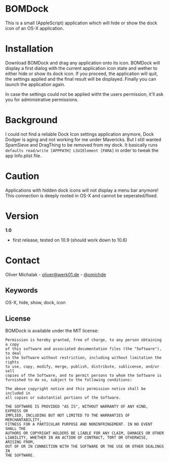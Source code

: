 # BOMDock

This is a small (AppleScript) application which will hide or show the dock icon of an OS-X application.

# Installation

Download BOMDock and drag any application onto its icon. BOMDock will display a first dialog with the current application icon state and wether to either hide or show its dock icon. If you proceed, the application will quit, the settings applied and the final result will be displayed. Finally you can  launch the application again.

In case the settings could not be applied witht the users permission, it'll ask you for administrative permissions.

# Background

I could not find a reliable Dock Icon settings application anymore, Dock Dodger is aging and not working for me under Mavericks. But I still wanted SpamSieve  and DragThing to be removed from my dock. It basically runs `defaults read/write [APPPATH] LSUIElement [PARA]` in order to tweak the app Info.plist file.

# Caution

Applications with hidden dock icons will not display a menu bar anymore! This connection is deeply rooted in OS-X and cannot be seperated/fixed.

# Version

**1.0**

- first release, tested on 10.9 (should work down to 10.6)

# Contact

Oliver Michalak - [oliver@werk01.de](mailto:oliver@werk01.de) - [@omichde](http://twitter.com/omichde)

## Keywords

OS-X, hide, show, dock, icon

## License

BOMDock is available under the MIT license:

	Permission is hereby granted, free of charge, to any person obtaining a copy
	of this software and associated documentation files (the "Software"), to deal
	in the Software without restriction, including without limitation the rights
	to use, copy, modify, merge, publish, distribute, sublicense, and/or sell
	copies of the Software, and to permit persons to whom the Software is
	furnished to do so, subject to the following conditions:

	The above copyright notice and this permission notice shall be included in
	all copies or substantial portions of the Software.

	THE SOFTWARE IS PROVIDED "AS IS", WITHOUT WARRANTY OF ANY KIND, EXPRESS OR
	IMPLIED, INCLUDING BUT NOT LIMITED TO THE WARRANTIES OF MERCHANTABILITY,
	FITNESS FOR A PARTICULAR PURPOSE AND NONINFRINGEMENT. IN NO EVENT SHALL THE
	AUTHORS OR COPYRIGHT HOLDERS BE LIABLE FOR ANY CLAIM, DAMAGES OR OTHER
	LIABILITY, WHETHER IN AN ACTION OF CONTRACT, TORT OR OTHERWISE, ARISING FROM,
	OUT OF OR IN CONNECTION WITH THE SOFTWARE OR THE USE OR OTHER DEALINGS IN
	THE SOFTWARE.
